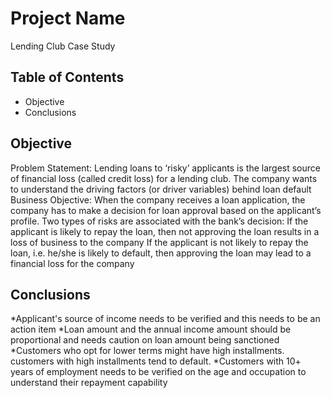 # Project Name
Lending Club Case Study

## Table of Contents
* Objective
* Conclusions

## Objective
Problem Statement:
Lending loans to ‘risky’ applicants is the largest source of financial loss (called credit loss) for a lending club. The company wants to understand the driving factors (or driver variables) behind loan default
Business Objective:
When the company receives a loan application, the company has to make a decision for loan approval based on the applicant’s profile. Two types of risks are associated with the bank’s decision:
If the applicant is likely to repay the loan, then not approving the loan results in a loss of business to the company
If the applicant is not likely to repay the loan, i.e. he/she is likely to default, then approving the loan may lead to a financial loss for the company

## Conclusions
*Applicant's source of income needs to be verified and this needs to be an action item
*Loan amount and the annual income amount should be proportional and needs caution on loan amount being sanctioned
*Customers who opt for lower terms might have high installments. customers with high installments tend to default.
*Customers with 10+ years of employment needs to be verified on the age and occupation to understand their repayment capability

